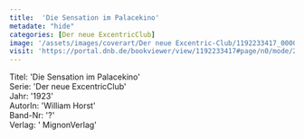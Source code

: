 ```yaml
---
title:  'Die Sensation im Palacekino'
metadate: "hide"
categories: [Der neue ExcentricClub]
image: '/assets/images/coverart/Der neue Excentric-Club/1192233417_00000010.jpg'
visit: 'https://portal.dnb.de/bookviewer/view/1192233417#page/n0/mode/2up'
---
```

Titel: 'Die Sensation im Palacekino' <br>
Serie: 'Der neue ExcentricClub' <br>
Jahr: '1923' <br>
AutorIn: 'William Horst' <br>
Band-Nr: '?' <br>
Verlag: ' MignonVerlag'